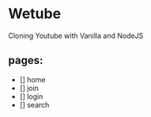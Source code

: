 # Wetube

Cloning Youtube with Vanilla and NodeJS

## pages:
- [] home
- [] join
- [] login
- [] search


